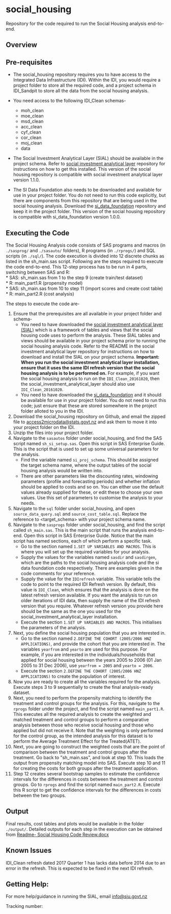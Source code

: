 # social_housing
Repository for the code required to run the Social Housing analysis end-to-end.


## Overview



## Pre-requisites
* The social_housing repository requires you to have access to the Integrated Data Infrastructure (IDI). Within the IDI, you would require a project folder to store all the required code, and a project schema in IDI_Sandpit to store all the data from the social housing analysis.
* You need access to the following IDI_Clean schemas-
	* moh_clean
	* moe_clean
	* msd_clean
	* acc_clean
	* cyf_clean
	* cor_clean
	* moj_clean
	* data
	
* The Social Investment Analytical Layer (SIAL) should be available in the project schema. Refer to [social investment analytical layer](https://github.com/nz-social-investment-unit/social_investment_analytical_layer) repository for instructions on how to get this installed. This version of the social housing repository is compatible with social investment analytical layer version 1.1.0.  
* The SI Data Foundation also needs to be downloaded and available for use in your project folder. You do not need to run this code explicitly, but there are components from this repository that are being used in the social housing analysis. Download the [si_data_foundation](https://github.com/nz-social-investment-unit/social_investment_data_foundation) repository and keep it in the project folder.  This version of the social housing repository is compatible with si_data_foundation version 1.0.0.  
 

## Executing the Code

The Social Housing Analysis code consists of SAS programs and macros (in `./sasprog/` and `./sasauto/` folders), R programs (in `./rprogs/`) and SQL scripts (in `./sql/`). The code execution is divided into 12 discrete chunks as listed in the sh_main.sas script. Following are the steps required to execute the code end-to-end. This 12-step process has to be run in 4 parts, switching between SAS and R:  
	* SAS: sh_main.sas from 1 to the step 9 (create train/test dataset)  
	* R: main_part1.R (propensity model)  
	* SAS: sh_main.sas from 10 to step 11 (import scores and create cost table)  
	* R: main_part2.R (cost analysis)  

The steps to execute the code are-

1. Ensure that the prerequisites are all available in your project folder and schema- 
	* You need to have downloaded the [social investment analytical layer (SIAL)](https://github.com/nz-social-investment-unit/social_investment_analytical_layer) which is a framework of tables and views that the social housing code uses to perform the analysis. These SIAL tables and views should be available in your project schema prior to running the social housing analysis code. Refer to the README in the social investment analytical layer repository for instructions on how to download and install the SIAL on your project schema. **Important: When you run the social investment analytical layer installation, ensure that it uses the same IDI refresh version that the social housing analysis is to be performed on.** For example, if you want the social housing analysis to run on the `IDI_Clean_20161020`, then the social_investment_analytical_layer should also use `IDI_Clean_20161020`. 
	* You need to have downloaded the [si_data_foundation](https://github.com/nz-social-investment-unit/social_investment_data_foundation) and it should be available for use in your project folder. You do not need to run this code; just ensure that these are stored somewhere in the project folder alloted to you in the IDI.
2. Download the social_housing repository on Github, and email the zipped file to access2microdata@stats.govt.nz and ask them to move it into your project folder on the IDI.
3. Unzip the files into your project folder.
4. Navigate to the `sasautos` folder under social_housing, and find the SAS script named `sh_si_setup.sas`. Open this script in SAS Enterprise Guide. This is the script that is used to set up some universal parameters for the analysis.
	* Find the variable named `si_proj_schema`. This should be assigned the target schema name, where the output tables of the social housing analysis would be written into.  
	* There are other parameters like the discounting rates, windowing parameters (profile and forecasting periods) and whether inflation should be applied to costs and so on. You can either use the default values already supplied for these, or edit these to choose your own values. Use this set of parameters to customise the analysis to your needs.
5. Navigate to the `sql` folder under social_housing, and open `source_data_query.sql` and `source_cost_table.sql`. Replace the reference to <target_schema> with your project schema name.
6. Navigate to the `sasprogs` folder under social_housing, and find the script called `sh_main.sas`. This is the main script that runs the analysis end-to-end. Open this script in SAS Enterprise Guide. Notice that the main script has named sections, each of which perform a specific task.
	* Go to the section named `1.SET UP VARIABLES AND MACROS`. This is where you will set up the required variables for your analysis. 
	* Supply the values for the variables named `sasdir` and `sasdirgen`, which are the paths to the social housing analysis code and the si data foundation code respectively. There are examples given in the code comments for your reference. 
	* Supply the value for the `IDIrefresh` variable. This variable tells the code to point to the required IDI Refresh version. By default, this value is `IDI_Clean`, which ensures that the analysis is done on the latest refresh version available. If you want the analysis to run on older iterations of IDI data, then supply the name of the IDI refresh version that you require. Whatever refresh version you provide here should be the same as the one you used for the social_investment_analytical_layer installation.
	* Execute the section `1.SET UP VARIABLES AND MACROS`. This initialises the parameters of the analysis.
7. Next, you define the social housing population that you are interested in. 
	* Go to the section named `2.DEFINE THE COHORT (2005/2006 HNZ APPLICATIONS)`, and provide the cohort that you are interested in. The variables `yearfrom` and `yearto` are used for this purpose. For example, if you are interested in the individuals/households that applied for social housing between the years 2005 to 2006 (01 Jan 2005 to 31 Dec 2006), use `yearfrom = 2005` and `yearto = 2006`.
	* Execute the section `2.DEFINE THE COHORT (2005/2006 HNZ APPLICATIONS)` to create the population of interest.
8. Now you are ready to create all the variables required for the analysis. Execute steps 3 to 9 sequentially to create the final analysis-ready dataset.
9. Next, you need to perform the propensity matching to identify the treatment and control groups for the analysis. For this, navigate to the `rprogs` folder under the project, and find the script named `main_part1.R`. This executes all the required analysis to create the weighted and matched treatment and control groups to perform a comparative analysis between those who receive social housing and those who applied but did not receive it. Note that the weighting is only performed for the control group, as the intended analysis for this dataset is to perform the Average Treatment Effect for the Treated(ATET).
10. Next, you are going to construct the weighted costs that are the point of comparison between the treatment and control groups after the treatment. Go back to "sh_main.sas", and look at step 10. This loads the output from propensity matching model into SAS. Execute step 10 and 11 for creating the costs for both groups after the treatment application. 
11. Step 12 creates several bootstrap samples to estimate the confidence intervals for the differences in costs between the treatment and control groups. Go to `rprogs` and find the script named `main_part2.R`. Execute this R script to get the confidence intervals for the differences in costs between the two groups.

## Output
Final results, cost tables and plots would be available in the folder `./output/`. Detailed outputs for each step in the execution can be obtained from [Readme- Social Housing Code Review.docx](https://github.com/nz-social-investment-unit/social_housing/blob/master/Readme-%20Social%20Housing%20Code%20Review.docx)
	

## Known Issues
IDI_Clean refresh dated 2017 Quarter 1 has lacks data before 2014 due to an error in the refresh. This is expected to be fixed in the next IDI refresh.

## Getting Help:
For more help/guidance in running the SIAL, email info@siu.govt.nz

Tracking number: 
